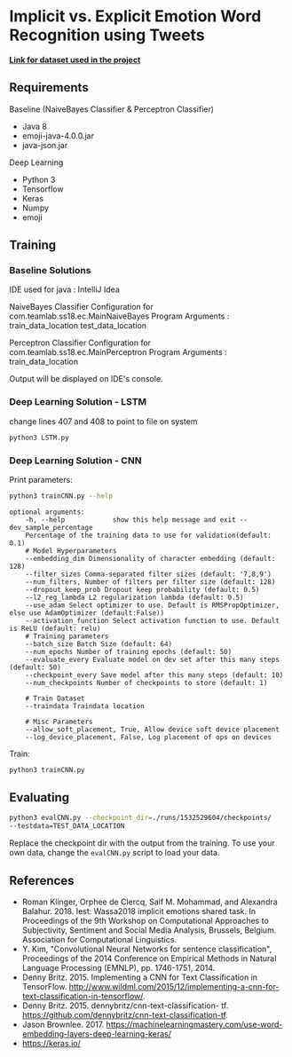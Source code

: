 # Implicit vs. Explicit Emotion Word Recognition using Tweets 

**[Link for dataset used in the project](http://implicitemotions.wassa2018.com/data/)**


## Requirements

Baseline (NaiveBayes Classifier & Perceptron Classifier) 
- Java 8
- emoji-java-4.0.0.jar
- java-json.jar


Deep Learning
- Python 3
- Tensorflow 
- Keras 
- Numpy
- emoji

## Training

### Baseline Solutions
IDE used for java : IntelliJ Idea

NaiveBayes Classifier
Configuration for com.teamlab.ss18.ec.MainNaiveBayes
Program Arguments :  train_data_location test_data_location

Perceptron Classifier
Configuration for  com.teamlab.ss18.ec.MainPerceptron
Program Arguments : train_data_location

Output will be displayed on IDE's console.

### Deep Learning Solution - LSTM 
change lines 407 and 408 to point to file on system

```bash
python3 LSTM.py
```

### Deep Learning Solution - CNN 

Print parameters:

```bash
python3 trainCNN.py --help
```

```
optional arguments:
    -h, --help            show this help message and exit --dev_sample_percentage 
    Percentage of the training data to use for validation(default: 0.1)
    # Model Hyperparameters
    --embedding_dim Dimensionality of character embedding (default: 128)
    --filter_sizes Comma-separated filter sizes (default: '7,8,9')
    --num_filters, Number of filters per filter size (default: 128)
    --dropout_keep_prob Dropout keep probability (default: 0.5)
    --l2_reg_lambda L2 regularization lambda (default: 0.5)
    --use_adam Select optimizer to use. Default is RMSPropOptimizer, else use AdamOptimizer (default:False))
    --activation_function Select activation function to use. Default is ReLU (default: relu)
    # Training parameters
    --batch_size Batch Size (default: 64)
    --num_epochs Number of training epochs (default: 50)
    --evaluate_every Evaluate model on dev set after this many steps (default: 50)
    --checkpoint_every Save model after this many steps (default: 10)
    --num_checkpoints Number of checkpoints to store (default: 1)

    # Train Dataset
    --traindata Traindata location

    # Misc Parameters
    --allow_soft_placement, True, Allow device soft device placement
    --log_device_placement, False, Log placement of ops on devices

```

Train:

```bash
python3 trainCNN.py
```

## Evaluating

```bash
python3 evalCNN.py --checkpoint_dir=./runs/1532529604/checkpoints/
--testdata=TEST_DATA_LOCATION
```

Replace the checkpoint dir with the output from the training. To use your own data, change the `evalCNN.py` script to load your data.


## References
- Roman Klinger, Orphee de Clercq, Saif M. Mohammad, and Alexandra Balahur. 2018. Iest: Wassa2018 implicit emotions shared task. In Proceedings of the 9th Workshop on Computational Approaches to Subjectivity, Sentiment and Social Media Analysis, Brussels, Belgium. Association for Computational Linguistics.
- Y. Kim, "Convolutional Neural Networks for sentence classification", Proceedings of the 2014 Conference on Empirical Methods in Natural Language Processing (EMNLP), pp. 1746-1751, 2014.
- Denny Britz. 2015. Implementing a CNN for Text Classification in TensorFlow. http://www.wildml.com/2015/12/implementing-a-cnn-for-text-classification-in-tensorflow/.
- Denny Britz. 2015. dennybritz/cnn-text-classification- tf. https://github.com/dennybritz/cnn-text-classification-tf.
- Jason Brownlee. 2017.  https://machinelearningmastery.com/use-word-embedding-layers-deep-learning-keras/ 
- https://keras.io/